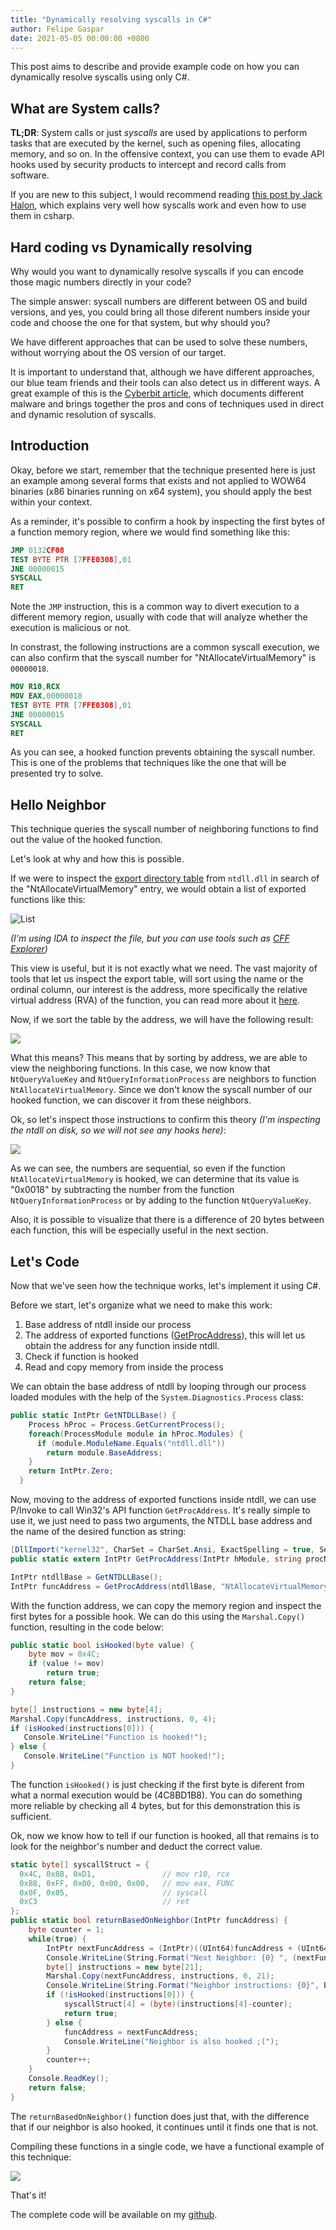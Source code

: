 ```yaml
---
title: "Dynamically resolving syscalls in C#"
author: Felipe Gaspar
date: 2021-05-05 00:00:00 +0800
---
```

This post aims to describe and provide example code on how you can dynamically resolve syscalls using only C#.

## What are System calls?

**TL;DR**: System calls or just *syscalls* are used by applications to perform tasks that are executed by the kernel, such as opening files, allocating memory, and so on. In the offensive context, you can use them to evade API hooks used by security products to intercept and record calls from software.

If you are new to this subject, I would recommend reading [this post by Jack Halon](https://jhalon.github.io/utilizing-syscalls-in-csharp-1/), which explains very well how syscalls work and even how to use them in csharp.

## Hard coding vs Dynamically resolving

Why would you want to dynamically resolve syscalls if you can encode those magic numbers directly in your code?

The simple answer: syscall numbers are different between OS and build versions, and yes, you could bring all those diferent numbers inside your code and choose the one for that system, but why should you? 

We have different approaches that can be used to solve these numbers, without worrying about the OS version of our target. 

It is important to understand that, although we have different approaches, our blue team friends and their tools can also detect us in different ways. A great example of this is the [Cyberbit article](https://www.cyberbit.com/blog/endpoint-security/malware-mitigation-when-direct-system-calls-are-used/), which documents different malware and brings together the pros and cons of techniques used in direct and dynamic resolution of syscalls.

## Introduction

Okay, before we start, remember that the technique presented here is just an example among several forms that exists and not applied to WOW64 binaries (x86 binaries running on x64 system), you should apply the best within your context.

As a reminder, it's possible to confirm a hook by inspecting the first bytes of a function memory region, where we would find something like this:

```nasm
JMP 0132CF08
TEST BYTE PTR [7FFE0308],01
JNE 00000015
SYSCALL
RET
```

Note the ```JMP``` instruction, this is a common way to divert execution to a different memory region, usually with code that will analyze whether the execution is malicious or not.

In constrast, the following instructions are a common syscall execution, we can also confirm that the syscall number for "NtAllocateVirtualMemory" is ```00000018```.

```nasm
MOV R10,RCX
MOV EAX,00000018
TEST BYTE PTR [7FFE0308],01
JNE 00000015
SYSCALL
RET
```

As you can see, a hooked function prevents obtaining the syscall number. This is one of the problems that techniques like the one that will be presented try to solve.

## Hello Neighbor

This technique queries the syscall number of neighboring functions to find out the value of the hooked function.

Let's look at why and how this is possible.

If we were to inspect the [export directory table](https://docs.microsoft.com/en-us/windows/win32/debug/pe-format#export-directory-table) from ```ntdll.dll``` in search of the "NtAllocateVirtualMemory" entry, we would obtain a list of exported functions like this:

![List](/images/post4-01.png)


*(I'm using IDA to inspect the file, but you can use tools such as [CFF Explorer](https://ntcore.com/?page_id=388))*

This view is useful, but it is not exactly what we need. The vast majority of tools that let us inspect the export table, will sort using the name or the ordinal column, our interest is the address, more specifically the relative virtual address (RVA) of the function, you can read more about it [here](https://docs.microsoft.com/en-us/windows/win32/debug/pe-format#general-concepts). 

Now, if we sort the table by the address, we will have the following result:

![](/images/post4-02.png)

What this means? This means that by sorting by address, we are able to view the neighboring functions. In this case, we now know that ```NtQueryValueKey``` and  ```NtQueryInformationProcess``` are neighbors to function ```NtAllocateVirtualMemory```. Since we don't know the syscall number of our hooked function, we can discover it from these neighbors.

Ok, so let's inspect those instructions to confirm this theory *(I'm inspecting the ntdll on disk, so we will not see any hooks here)*:

![](/images/post4-03.png)

As we can see, the numbers are sequential, so even if the function ```NtAllocateVirtualMemory``` is hooked, we can determine that its value is "0x0018" by subtracting the number from the function ```NtQueryInformationProcess``` or by adding to the function ```NtQueryValueKey```.

Also, it is possible to visualize that there is a difference of 20 bytes between each function, this will be especially useful in the next section.

## Let's Code

Now that we've seen how the technique works, let's implement it using C#.

Before we start, let's organize what we need to make this work:

1. Base address of ntdll inside our process
2. The address of exported functions ([GetProcAddress](https://docs.microsoft.com/en-us/windows/win32/api/libloaderapi/nf-libloaderapi-getprocaddress)), this will let us obtain the address for any function inside ntdll.
3. Check if function is hooked
4. Read and copy memory from inside the process

We can obtain the base address of ntdll by looping through our process loaded modules with the help of the ```System.Diagnostics.Process``` class:

```csharp
public static IntPtr GetNTDLLBase() {
    Process hProc = Process.GetCurrentProcess();
    foreach(ProcessModule module in hProc.Modules) {
      if (module.ModuleName.Equals("ntdll.dll"))
        return module.BaseAddress;
    }
    return IntPtr.Zero;
  }
  ```
Now, moving to the address of exported functions inside ntdll, we can use P/Invoke to call Win32's API function ```GetProcAddress```. It's really simple to use it, we just need to pass two arguments, the NTDLL base address and the name of the desired function as string:

```csharp
[DllImport("kernel32", CharSet = CharSet.Ansi, ExactSpelling = true, SetLastError = true)]
public static extern IntPtr GetProcAddress(IntPtr hModule, string procName);

IntPtr ntdllBase = GetNTDLLBase();
IntPtr funcAddress = GetProcAddress(ntdllBase, "NtAllocateVirtualMemory");     
```

With the function address, we can copy the memory region and inspect the first bytes for a possible hook. We can do this using the ```Marshal.Copy()``` function, resulting in the code below:

```csharp
public static bool isHooked(byte value) {
    byte mov = 0x4C;
    if (value != mov)
        return true;
    return false;
}

byte[] instructions = new byte[4];
Marshal.Copy(funcAddress, instructions, 0, 4);
if (isHooked(instructions[0])) {
   Console.WriteLine("Function is hooked!");
} else {
   Console.WriteLine("Function is NOT hooked!");
}
```

The function ```isHooked()``` is just checking if the first byte is diferent from what a normal execution would be (4C8BD1B8). You can do something more reliable by checking all 4 bytes, but for this demonstration this is sufficient.

Ok, now we know how to tell if our function is hooked, all that remains is to look for the neighbor's number and deduct the correct value.

```csharp
static byte[] syscallStruct = {
  0x4C, 0x8B, 0xD1,               // mov r10, rcx
  0xB8, 0xFF, 0x00, 0x00, 0x00,   // mov eax, FUNC
  0x0F, 0x05,                     // syscall
  0xC3                            // ret
};
public static bool returnBasedOnNeighbor(IntPtr funcAddress) {
    byte counter = 1;
    while(true) {
        IntPtr nextFuncAddress = (IntPtr)((UInt64)funcAddress + (UInt64)32);
        Console.WriteLine(String.Format("Next Neighbor: {0} ", (nextFuncAddress).ToString("X")));
        byte[] instructions = new byte[21];
        Marshal.Copy(nextFuncAddress, instructions, 0, 21);
        Console.WriteLine(String.Format("Neighbor instructions: {0}", BitConverter.ToString(instructions).Replace("-", " ")));
        if (!isHooked(instructions[0])) {
            syscallStruct[4] = (byte)(instructions[4]-counter);
            return true;
        } else {
            funcAddress = nextFuncAddress;
            Console.WriteLine("Neighbor is also hooked ;(");
        }
        counter++;
    }
    Console.ReadKey();
    return false;
}
```
The ```returnBasedOnNeighbor()``` function does just that, with the difference that if our neighbor is also hooked, it continues until it finds one that is not.

Compiling these functions in a single code, we have a functional example of this technique:

![](/images/post4-04.png)

That's it!

The complete code will be available on my [github](https://github.com/fgsec).

